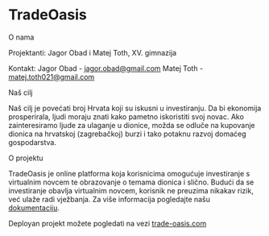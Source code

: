 # TradeOasis
O nama

Projektanti: Jagor Obad i Matej Toth, XV. gimnazija

Kontakt:
Jagor Obad - jagor.obad@gmail.com
Matej Toth - matej.toth021@gmail.com 

Naš cilj

Naš cilj je povećati broj Hrvata koji su iskusni u investiranju. Da bi ekonomija prosperirala, ljudi moraju znati kako pametno iskoristiti svoj novac. Ako zainteresiramo ljude za ulaganje u dionice, možda se odluče na kupovanje dionica na hrvatskoj (zagrebačkoj) burzi i tako potaknu razvoj domaćeg gospodarstva.

O projektu

TradeOasis je online platforma koja korisnicima omogućuje investiranje s virtualnim novcem te obrazovanje o temama dionica i slično. Budući da se investiranje obavlja virtualnim novcem, korisnik ne preuzima nikakav rizik, već ulaže radi vježbanja. Za više informacija pogledajte našu [dokumentaciju](https://docs.google.com/document/d/1IExThm0U6HzRcKKvniQP_N_MDkfdiLGpy6IpEpaPXE8/edit?usp=sharing).

Deployan projekt možete pogledati na vezi [trade-oasis.com](https://trade-oasis.com)
